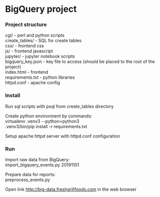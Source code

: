 # BigQuery project #


### Project structure ###

cgi/ - perl and python scripts  
create_tables/ - SQL for create tables  
css/ - frontend css  
js/ - frontend javascript  
jupyter/ - jupyter notebook scripts  
bigquery_key.json - key file to access (should be placed to the root of the project)  
index.html - frontend  
requirements.txt - python libraries  
httpd.conf - apache config


### Install ###

Run sql scripts with psql from create_tables directory

Create python environment by commands:  
virtualenv .venv3 --python=python3  
.venv3/bin/pip install -r requirements.txt

Setup apache httpd server with httpd.conf configuration

### Run ###

Import raw data from BigQuery:  
import_bigquery_events.py 20191101

Prepare data for reports:  
preprocess_events.py

Open link http://big-data.freshgrillfoods.com in the web browser
